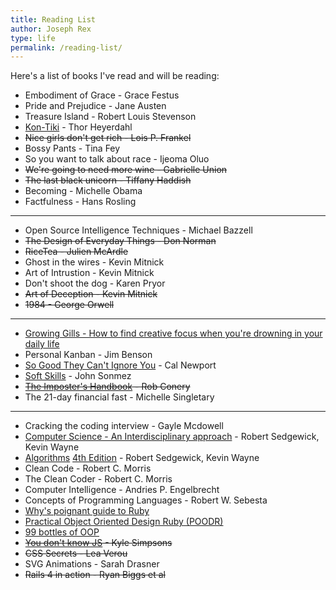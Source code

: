 ```yaml
---
title: Reading List
author: Joseph Rex
type: life
permalink: /reading-list/
---
```

Here's a list of books I've read and will be reading:

- Embodiment of Grace - Grace Festus
- Pride and Prejudice - Jane Austen
- Treasure Island - Robert Louis Stevenson
- [Kon-Tiki][7] - Thor Heyerdahl
- <del>Nice girls don't get rich - Lois P. Frankel</del>
- Bossy Pants - Tina Fey
- So you want to talk about race - Ijeoma Oluo
- <del>We're going to need more wine - Gabrielle Union</del>
- <del>The last black unicorn - Tiffany Haddish</del>
- Becoming - Michelle Obama
- Factfulness - Hans Rosling

<hr>

- Open Source Intelligence Techniques - Michael Bazzell
- <del>The Design of Everyday Things - Don Norman</del>
- <del>RiceTea - Julien McArdle</del>
- Ghost in the wires - Kevin Mitnick
- Art of Intrustion - Kevin Mitnick
- Don't shoot the dog - Karen Pryor
- <del>Art of Deception - Kevin Mitnick</del>
- <del>1984 - George Orwell</del>

<hr>

- [Growing Gills - How to find creative focus when you're drowning in your daily life][13]
- Personal Kanban - Jim Benson
- [So Good They Can't Ignore You][3] - Cal Newport
- [Soft Skills][4] - John Sonmez
- <del>[The Imposter's Handbook][6] - Rob Conery</del>
- The 21-day financial fast - Michelle Singletary

<hr>

- Cracking the coding interview - Gayle Mcdowell
- [Computer Science - An Interdisciplinary approach][10] - Robert Sedgewick, Kevin Wayne
- [Algorithms][11] [4th Edition][12] - Robert Sedgewick, Kevin Wayne
- Clean Code - Robert C. Morris
- The Clean Coder - Robert C. Morris
- Computer Intelligence - Andries P. Engelbrecht
- Concepts of Programming Languages - Robert W. Sebesta
- [Why's poignant guide to Ruby][1]
- [Practical Object Oriented Design Ruby (POODR)][2]
- [99 bottles of OOP][14]
- <del>[You don't know JS][5] - Kyle Simpsons</del>
- <del>CSS Secrets - Lea Verou</del>
- SVG Animations - Sarah Drasner
- <del>Rails 4 in action - Ryan Biggs et al</del>

[1]:http://mislav.uniqpath.com/poignant-guide/
[2]:http://www.poodr.com
[3]:https://www.amazon.com/Good-They-Cant-Ignore-You/dp/1455509124
[4]:https://www.amazon.com/Soft-Skills-software-developers-manual/dp/1617292397
[5]:https://github.com/getify/You-Dont-Know-JS
[6]:https://bigmachine.io/products/the-imposters-handbook/
[7]:https://www.amazon.com/Kon-Tiki-Across-Pacific-Thor-Heyerdahl/dp/0671726528
[10]:https://www.amazon.com/gp/product/0134076427/
[11]:https://www.amazon.com/gp/product/032157351X/
[12]:http://algs4.cs.princeton.edu/home/
[13]:https://www.amazon.com/dp/B07284HSHQ/
[14]:https://www.sandimetz.com/99bottles
